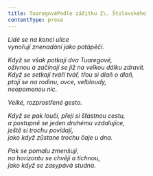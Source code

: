 ```yaml
---
title: TuaregovéPodle zážitku Z\. Štolovského
contentType: prose
---
```


<section>

_Lidé se na konci ulice  
vynořují znenadání jako potápěči._

</section>

<section>

_Když se však potkají dva Tuaregové,  
oživnou a začínají se již na velkou dálku zdravit.  
Když se setkají tváří tvář, třou si dlaň o dlaň,  
ptají se na rodinu, ovce, velbloudy,  
neopomenou nic._

</section>

<section>

_Velké, rozprostřené gesto._

</section>

<section>

_Když se pak loučí, přejí si šťastnou cestu,  
a postupně se jeden druhému vzdalujíce,  
ještě si trochu povídají,  
jako když zůstane trochu čaje u dna._

</section>

<section>

_Pak se pomalu zmenšují,  
na horizontu se chvějí a tichnou,  
jako když se zasypává studna._

</section>
